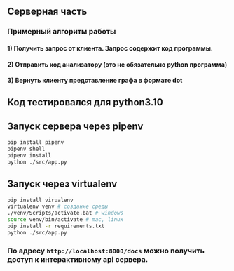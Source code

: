 ## Серверная часть 

### Примерный алгоритм работы
#### 1) Получить запрос от клиента. Запрос содержит код программы.
#### 2) Отправить код анализатору (это не обязательно python программа)
#### 3) Вернуть клиенту представление графа в формате dot

## Код тестировался для python3.10
## Запуск сервера через pipenv
```bash
pip install pipenv
pipenv shell
pipenv install
python ./src/app.py
```
## Запуск через virtualenv
```bash
pip install virualenv
virtualenv venv # создание среды
./venv/Scripts/activate.bat # windows
source venv/bin/activate # mac, linux
pip install -r requirements.txt 
python ./src/app.py
```
### По адресу `http://localhost:8000/docs` можно получить доcтуп к интерактивному api сервера.